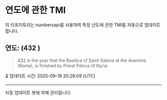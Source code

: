 
# 연도에 관한 TMI

이 리포지토리는 numbersapi를 사용하여 특정 년도에 관한 TMI를 자동으로 업데이트합니다.

## 연도: (432 )
> 432 is the year that the Basilica of Saint Sabina at the Aventine (Rome), is finished by Priest Petrus of Illyria.

⏳ 업데이트 시간: 2025-09-19 20:28:09 (UTC)

---
자동 업데이트 봇에 의해 관리됩니다.
